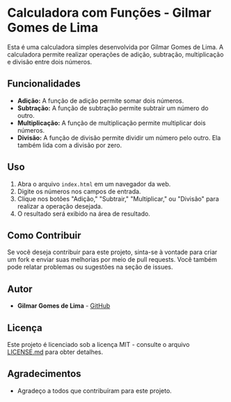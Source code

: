 # Calculadora com Funções - Gilmar Gomes de Lima

Esta é uma calculadora simples desenvolvida por Gilmar Gomes de Lima. A calculadora permite realizar operações de adição, subtração, multiplicação e divisão entre dois números.

## Funcionalidades

- **Adição:** A função de adição permite somar dois números.
- **Subtração:** A função de subtração permite subtrair um número do outro.
- **Multiplicação:** A função de multiplicação permite multiplicar dois números.
- **Divisão:** A função de divisão permite dividir um número pelo outro. Ela também lida com a divisão por zero.

## Uso

1. Abra o arquivo `index.html` em um navegador da web.
2. Digite os números nos campos de entrada.
3. Clique nos botões "Adição," "Subtrair," "Multiplicar," ou "Divisão" para realizar a operação desejada.
4. O resultado será exibido na área de resultado.

## Como Contribuir

Se você deseja contribuir para este projeto, sinta-se à vontade para criar um fork e enviar suas melhorias por meio de pull requests. Você também pode relatar problemas ou sugestões na seção de issues.

## Autor

- **Gilmar Gomes de Lima** - [GitHub](https://github.com/seu-usuario)

## Licença

Este projeto é licenciado sob a licença MIT - consulte o arquivo [LICENSE.md](LICENSE.md) para obter detalhes.

## Agradecimentos

- Agradeço a todos que contribuíram para este projeto.

